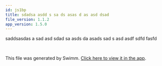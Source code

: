 ```yaml
---
id: js1bp
title: sdadsa asdd s sa ds asas d as asd dsad
file_version: 1.1.2
app_version: 1.5.0
---
```


saddsasdas a sad asd sdad sa asds da asads sad s asd asdf sdfd fasfd

<br/>

This file was generated by Swimm. [Click here to view it in the app](/repos/Z2l0aHViJTNBJTNBdGVzdHJlcG83JTNBJTNBc2Fhci1zd2ltbQ==/docs/js1bp).
